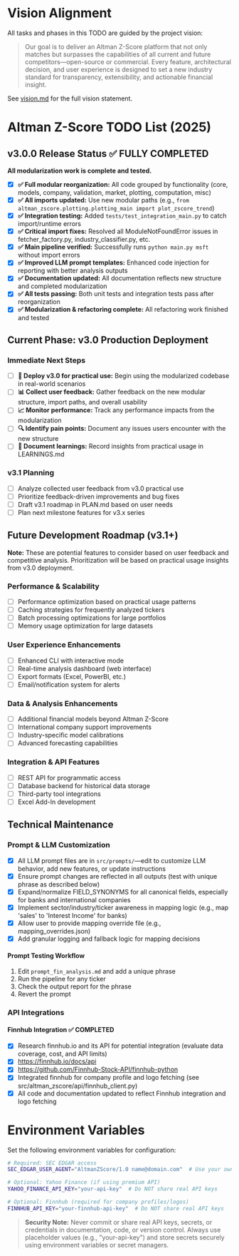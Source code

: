 # Vision Alignment

All tasks and phases in this TODO are guided by the project vision:

> Our goal is to deliver an Altman Z-Score platform that not only matches but surpasses the capabilities of all current and future competitors—open-source or commercial. Every feature, architectural decision, and user experience is designed to set a new industry standard for transparency, extensibility, and actionable financial insight.

See [vision.md](./vision.md) for the full vision statement.

# Altman Z-Score TODO List (2025)

## v3.0.0 Release Status ✅ FULLY COMPLETED

**All modularization work is complete and tested.**

- [x] **✅ Full modular reorganization:** All code grouped by functionality (core, models, company, validation, market, plotting, computation, misc)
- [x] **✅ All imports updated:** Use new modular paths (e.g., `from altman_zscore.plotting.plotting_main import plot_zscore_trend`)
- [x] **✅ Integration testing:** Added `tests/test_integration_main.py` to catch import/runtime errors
- [x] **✅ Critical import fixes:** Resolved all ModuleNotFoundError issues in fetcher_factory.py, industry_classifier.py, etc.
- [x] **✅ Main pipeline verified:** Successfully runs `python main.py msft` without import errors
- [x] **✅ Improved LLM prompt templates:** Enhanced code injection for reporting with better analysis outputs
- [x] **✅ Documentation updated:** All documentation reflects new structure and completed modularization
- [x] **✅ All tests passing:** Both unit tests and integration tests pass after reorganization
- [x] **✅ Modularization & refactoring complete:** All refactoring work finished and tested

## Current Phase: v3.0 Production Deployment

### Immediate Next Steps
- [ ] **🚀 Deploy v3.0 for practical use:** Begin using the modularized codebase in real-world scenarios
- [ ] **📊 Collect user feedback:** Gather feedback on the new modular structure, import paths, and overall usability
- [ ] **📈 Monitor performance:** Track any performance impacts from the modularization
- [ ] **🔍 Identify pain points:** Document any issues users encounter with the new structure
- [ ] **📝 Document learnings:** Record insights from practical usage in LEARNINGS.md

### v3.1 Planning
- [ ] Analyze collected user feedback from v3.0 practical use
- [ ] Prioritize feedback-driven improvements and bug fixes
- [ ] Draft v3.1 roadmap in PLAN.md based on user needs
- [ ] Plan next milestone features for v3.x series

## Future Development Roadmap (v3.1+)

**Note:** These are potential features to consider based on user feedback and competitive analysis. Prioritization will be based on practical usage insights from v3.0 deployment.

### Performance & Scalability
- [ ] Performance optimization based on practical usage patterns
- [ ] Caching strategies for frequently analyzed tickers
- [ ] Batch processing optimizations for large portfolios
- [ ] Memory usage optimization for large datasets

### User Experience Enhancements
- [ ] Enhanced CLI with interactive mode
- [ ] Real-time analysis dashboard (web interface)
- [ ] Export formats (Excel, PowerBI, etc.)
- [ ] Email/notification system for alerts

### Data & Analysis Enhancements
- [ ] Additional financial models beyond Altman Z-Score
- [ ] International company support improvements
- [ ] Industry-specific model calibrations
- [ ] Advanced forecasting capabilities

### Integration & API Features
- [ ] REST API for programmatic access
- [ ] Database backend for historical data storage
- [ ] Third-party tool integrations
- [ ] Excel Add-In development

## Technical Maintenance

### Prompt & LLM Customization
- [x] All LLM prompt files are in `src/prompts/`—edit to customize LLM behavior, add new features, or update instructions
- [x] Ensure prompt changes are reflected in all outputs (test with unique phrase as described below)
- [x] Expand/normalize FIELD_SYNONYMS for all canonical fields, especially for banks and international companies
- [x] Implement sector/industry/ticker awareness in mapping logic (e.g., map 'sales' to 'Interest Income' for banks)
- [x] Allow user to provide mapping override file (e.g., mapping_overrides.json)
- [x] Add granular logging and fallback logic for mapping decisions

#### Prompt Testing Workflow
1. Edit `prompt_fin_analysis.md` and add a unique phrase
2. Run the pipeline for any ticker
3. Check the output report for the phrase
4. Revert the prompt

### API Integrations
#### Finnhub Integration ✅ COMPLETED
- [x] Research finnhub.io and its API for potential integration (evaluate data coverage, cost, and API limits)
- [x] https://finnhub.io/docs/api
- [x] https://github.com/Finnhub-Stock-API/finnhub-python
- [x] Integrated finnhub for company profile and logo fetching (see src/altman_zscore/api/finnhub_client.py)
- [x] All code and documentation updated to reflect Finnhub integration and logo fetching

# Environment Variables

Set the following environment variables for configuration:

```bash
# Required: SEC EDGAR access
SEC_EDGAR_USER_AGENT="AltmanZScore/1.0 name@domain.com"  # Use your own contact email

# Optional: Yahoo Finance (if using premium API)
YAHOO_FINANCE_API_KEY="your-api-key"  # Do NOT share real API keys

# Optional: Finnhub (required for company profiles/logos)
FINNHUB_API_KEY="your-finnhub-api-key"  # Do NOT share real API keys
```

> **Security Note:** Never commit or share real API keys, secrets, or credentials in documentation, code, or version control. Always use placeholder values (e.g., "your-api-key") and store secrets securely using environment variables or secret managers.
